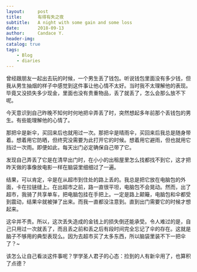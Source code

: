 ```yaml
---
layout:     post
title:      有得有失之夜
subtitle:   A night with some gain and some loss
date:       2018-09-13
author:     Candace Y.
header-img: 
catalog: true
tags:
    - Blog
    - diaries
---
```


曾经跟朋友一起出去玩的时候，一个男生丢了钱包。听说钱包里面没有多少钱，但我从男生抽烟的样子中感觉到这件事让他心情不太好。当时我不太理解他的表现。毕竟又没损失多少现金，里面也没有贵重物品，丢了就丢了，怎么会那么放不下呢。

今天意识到自己昨晚不知何时何地把伞弄丢了时，突然想起多年前那个丢钱包的男生。有些能理解他的心情了。

那把伞是新伞，买回来后也就用过一次。那把伞是晴雨伞，买回来后我总是随身带着。想着用它防晒，但终究没需要为此打开它的时候。想着用它避雨，但也就用它挡过一次雨。即便如此，每天出门必定确保自己带了它。

发现自己弄丢了它是在清早出门时，在小小的出租屋里怎么找都找不到它，这才把昨天做的事像放电影一样在脑袋里细细过了一遍。

结果，可以肯定，伞是在从超市到住处的路上丢的。我总是把它放在电脑包的外面，卡在拉链缝上。在出超市之前，路一直很平坦，电脑包不会晃动。然而，出了超市，我骑了共享单车，把电脑包挂在手把上。一定是路上颠簸，电脑包和伞都受到震动，结果伞就被弹了出来。而我一直都没注意到。直到出门需要它的时候才想起来。

这伞并不贵。所以，这次丢失造成的金钱上的损失倒还能承受。令人难过的是，自己只用过一次就丢了，而且丢之前和丢之后有段时间完全忘记了伞的存在。这就是脑子不够用的典型表现么。因为去超市买了太多东西，所以脑袋里装不下一把伞了？~

该怎么让自己看淡这件事呢？学学圣人君子的心态：捡到的人有新伞用了，也算积了点德？
